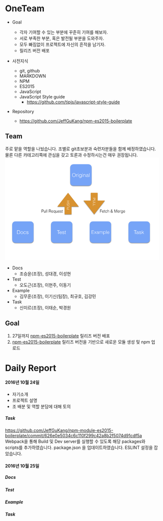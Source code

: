 # OneTeam
- Goal
	- 각자 기여할 수 있는 부분에 꾸준히 기여를 해보자.
	- 서로 부족한 부분, 혹은 발전될 부분을 도와주자. 
	- 모두 빠짐없이 프로젝트에 자신의 흔적을 남기자. 
	- 릴리즈 버전 배포
- 사전지식
 	- git, github
	- MARKDOWN
	- NPM
	- ES2015
	- JavaScript
	- JavaScript Style guide
		- https://github.com/tipjs/javascript-style-guide

- Repository
	- https://github.com/JeffGuKang/npm-es2015-boilerplate

## Team

주로 맡을 역할을 나눴습니다. 조별로 git초보분과 숙련자분들을 함께 배정하였습니다.
물론 다른 카테고리쪽에 관심을 갖고 토론과 수정하시는건 매우 권장됩니다. 
![team structure](./teamstructure.png)
- Docs
	- 조승윤(조장), 성대경, 이성현 
- Test
	- 오도근(조장), 이현주, 이동기	
- Example
	- 김무훈(조장), 이기신(팀장), 최규호, 김강민
- Task
	- 신미르(조장), 이태순, 박경원

## Goal
1. 27일까지 [npm-es2015-boilerplate](https://github.com/JeffGuKang/npm-es2015-boilerplate) 릴리즈 버전 배포
2. [npm-es2015-boilerplate](https://github.com/JeffGuKang/npm-es2015-boilerplate) 릴리즈 버전을 기반으로 새로운 모듈 생성 및 npm 업로드


# Daily Report
#### 2016년 10월 24일
- 자기소개
- 프로젝트 설명
- 조 배분 및 역할 분담에 대해 토의 
##### Task
https://github.com/JeffGuKang/npm-module-es2015-boilerplate/commit/626e0e5034c6c110f299c42a8b2f5074d91cdf5a
Webpack을 통해 Build 및 Dev server를 실행할 수 있도록 해당 packages와 scripts를 추가하였습니다.
package.json 을 업데이트하였습니다.
ESLINT 설정을 잡았습니다.

#### 2016년 10월 25일
##### Docs
##### Test
##### Example
##### Task
